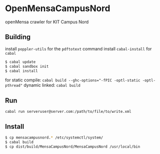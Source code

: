 # OpenMensaCampusNord
openMensa crawler for KIT Campus Nord

Building
--------

install `poppler-utils` for the `pdftotext` command
install `cabal-install` for `cabal`

```bash
$ cabal update
$ cabal sandbox init
$ cabal install
```

for static compile:
`cabal build --ghc-options="-fPIC -optl-static -optl-pthread"`
dynamic linked:
`cabal build`

Run
---

```cabal run serveruser@server.com:/path/to/file/to/write.xml```

Install
----

```bash
$ cp mensacampusnord.* /etc/systemctl/system/
$ cabal build
$ cp dist/build/MensaCampusNord/MensaCampusNord /usr/local/bin